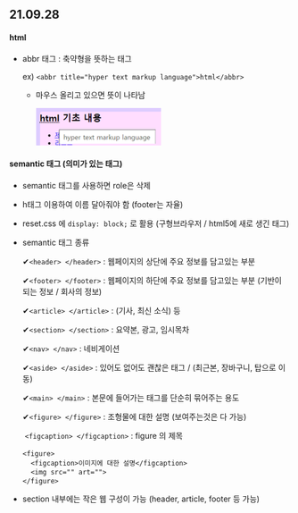 ## 21.09.28

#### html

- abbr 태그 : 축약형을 뜻하는 태그

  ex) `<abbr title="hyper text markup language">html</abbr>`

  - 마우스 올리고 있으면 뜻이 나타남

    ![](./images/abbr.png)



#### semantic 태그 (의미가 있는 태그)

- semantic 태그를 사용하면 role은 삭제

- h태그 이용하여 이름 달아줘야 함 (footer는 자율)

- reset.css 에 `display: block;` 로 활용 (구형브라우저 / html5에 새로 생긴 태그)

- semantic 태그 종류

  ✔`<header> </header>` : 웹페이지의 상단에 주요 정보를 담고있는 부분

  ✔`<footer> </footer>` : 웹페이지의 하단에 주요 정보를 담고있는 부분 (기반이 되는 정보 / 회사의 정보)

  ✔`<article> </article>` : (기사, 최신 소식) 등

  ✔`<section> </section>` : 요약본, 광고, 임시목차

  ✔`<nav> </nav>` : 네비게이션

  ✔`<aside> </aside>` : 있어도 없어도 괜찮은 태그 / (최근본, 장바구니, 탑으로 이동)

  ✔`<main> </main>` : 본문에 들어가는 태그를 단순히 묶어주는 용도

  ✔`<figure> </figure>` : 조형물에 대한 설명 (보여주는것은 다 가능)

  ​	`<figcaption> </figcaption>` : figure 의 제목

  ```
  <figure>
  	<figcaption>이미지에 대한 설명</figcaption>
  	<img src="" art="">
  </figure>
  ```

- section 내부에는 작은 웹 구성이 가능 (header, article, footer 등 가능)

